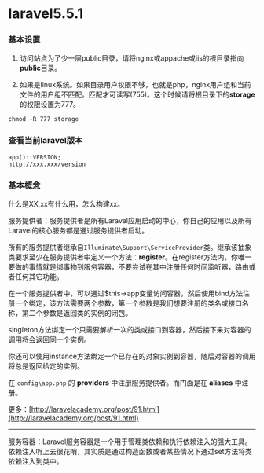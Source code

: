 # laravel5.5.1

### 基本设置

1. 访问站点为了少一层public目录，请将nginx或appache或iis的根目录指向**public**目录。

2. 如果是linux系统。如果目录用户权限不够，也就是php，nginx用户组和当前文件的用户组不匹配。匹配才可读写(755)。这个时候请将根目录下的**storage**的权限设置为777。

```
chmod -R 777 storage
```

### 查看当前laravel版本

```
app()::VERSION;
http://xxx.xxx/version
```

### 基本概念

什么是XX,xx有什么用，怎么构建xx。

服务提供者：服务提供者是所有Laravel应用启动的中心，你自己的应用以及所有Laravel的核心服务都是通过服务提供者启动。

所有的服务提供者继承自`Illuminate\Support\ServiceProvider`类。继承该抽象类要求至少在服务提供者中定义一个方法：**register**。在register方法内，你唯一要做的事情就是绑事物到服务容器，不要尝试在其中注册任何时间监听器，路由或者任何其它功能。

在一个服务提供者中，可以通过$this->app变量访问容器，然后使用bind方法注册一个绑定，该方法需要两个参数，第一个参数是我们想要注册的类名或接口名称，第二个参数是返回类的实例的闭包。

singleton方法绑定一个只需要解析一次的类或接口到容器，然后接下来对容器的调用将会返回同一个实例。

你还可以使用instance方法绑定一个已存在的对象实例到容器，随后对容器的调用将总是返回给定的实例。

在 `config\app.php` 的 **providers** 中注册服务提供者。而门面是在 **aliases** 中注册。

更多：[http://laravelacademy.org/post/91.html](http://laravelacademy.org/post/91.html)

---

服务容器：Laravel服务容器是一个用于管理类依赖和执行依赖注入的强大工具。依赖注入听上去很花哨，其实质是通过构造函数或者某些情况下通过set方法将类依赖注入到类中。




